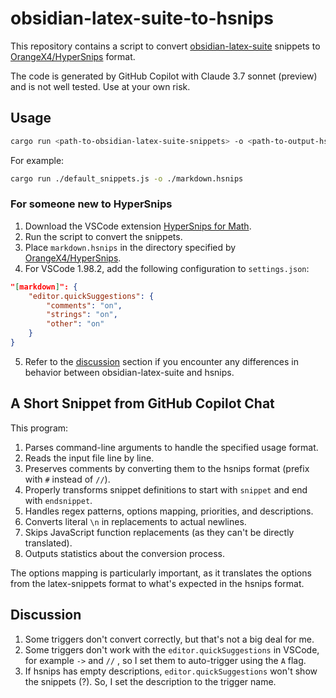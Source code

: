 # obsidian-latex-suite-to-hsnips
This repository contains a script to convert [obsidian-latex-suite](https://github.com/artisticat1/obsidian-latex-suite) snippets to [OrangeX4/HyperSnips](https://github.com/OrangeX4/hsnips?tab=readme-ov-file) format.

The code is generated by GitHub Copilot with Claude 3.7 sonnet (preview) and is not well tested. Use at your own risk.

## Usage

```bash
cargo run <path-to-obsidian-latex-suite-snippets> -o <path-to-output-hsnips-file>
```

For example:

```bash
cargo run ./default_snippets.js -o ./markdown.hsnips
```

### For someone new to HyperSnips
1. Download the VSCode extension [HyperSnips for Math](https://marketplace.visualstudio.com/items?itemName=OrangeX4.hsnips).
2. Run the script to convert the snippets.
3. Place `markdown.hsnips` in the directory specified by [OrangeX4/HyperSnips](https://github.com/OrangeX4/hsnips?tab=readme-ov-file).
4. For VSCode 1.98.2, add the following configuration to `settings.json`:

```json
"[markdown]": {
    "editor.quickSuggestions": {
        "comments": "on",
        "strings": "on",
        "other": "on"
    }
}
```
5. Refer to the [discussion](#discussion) section if you encounter any differences in behavior between obsidian-latex-suite and hsnips.

## A Short Snippet from GitHub Copilot Chat

This program:

1. Parses command-line arguments to handle the specified usage format.
2. Reads the input file line by line.
3. Preserves comments by converting them to the hsnips format (prefix with `#` instead of `//`).
4. Properly transforms snippet definitions to start with `snippet` and end with `endsnippet`.
5. Handles regex patterns, options mapping, priorities, and descriptions.
6. Converts literal `\n` in replacements to actual newlines.
7. Skips JavaScript function replacements (as they can't be directly translated).
8. Outputs statistics about the conversion process.

The options mapping is particularly important, as it translates the options from the latex-snippets format to what's expected in the hsnips format.

## Discussion

1. Some triggers don't convert correctly, but that's not a big deal for me. 
2. Some triggers don't work with the `editor.quickSuggestions` in VSCode, for example `->` and `//` , so I set them to auto-trigger using the `A` flag.
3. If hsnips has empty descriptions, `editor.quickSuggestions` won't show the snippets (?). So, I set the description to the trigger name.
